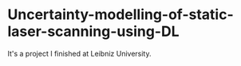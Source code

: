 # Uncertainty-modelling-of-static-laser-scanning-using-DL
It's a project I finished at Leibniz University.
